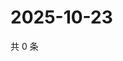 # 2025-10-23

共 0 条

<!-- BEGIN ZHIHUQUESTIONS -->
<!-- 最后更新时间 Thu Oct 23 2025 12:13:41 GMT+0800 (China Standard Time) -->

<!-- END ZHIHUQUESTIONS -->
